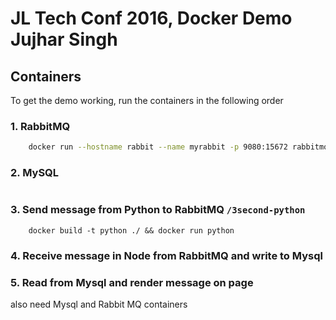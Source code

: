 # JL Tech Conf 2016, Docker Demo Jujhar Singh


## Containers
To get the demo working, run the containers in the following order


### 1. RabbitMQ
```bash
    docker run --hostname rabbit --name myrabbit -p 9080:15672 rabbitmq:3-management
```

### 2. MySQL
```

```

### 3. Send message from Python to RabbitMQ `/3second-python`
```
    docker build -t python ./ && docker run python
```

### 4. Receive message in Node from RabbitMQ and write to Mysql

### 5. Read from Mysql and render message on page



also need Mysql and Rabbit MQ containers

